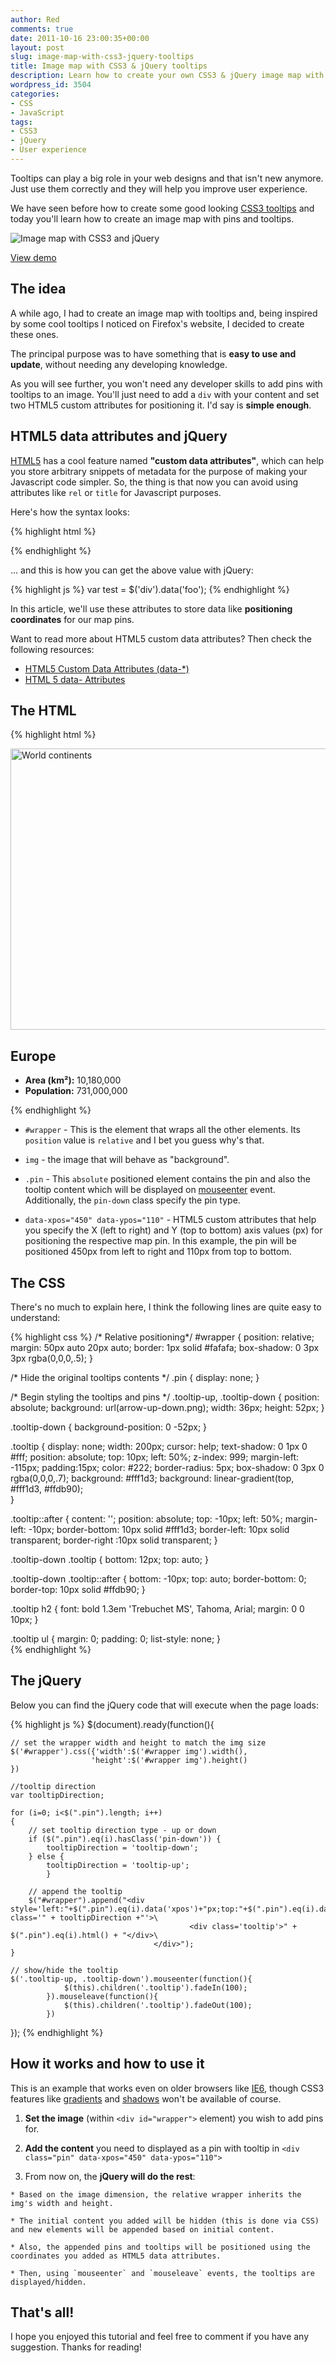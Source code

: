 ```yaml
---
author: Red
comments: true
date: 2011-10-16 23:00:35+00:00
layout: post
slug: image-map-with-css3-jquery-tooltips
title: Image map with CSS3 & jQuery tooltips
description: Learn how to create your own CSS3 & jQuery image map with pins and tooltips. Also, you can get a demo example with the result.
wordpress_id: 3504
categories:
- CSS
- JavaScript
tags:
- CSS3
- jQuery
- User experience
---
```


Tooltips can play a big role in your web designs and that isn't new anymore. Just use them correctly and they will help you improve user experience.

We have seen before how to create some good looking [CSS3 tooltips](/css3-tooltips) and today you'll learn how to create an image map with pins and tooltips.

![Image map with CSS3 and jQuery](http://www.red-team-design.com/dist/uploads/2011/10/image-map-with-css3-jquery-tooltips.jpg)

<!-- more -->

[View demo](/dist/uploads/2011/10/image-map-with-css3-jquery-tooltips-demo.html)

## The idea

A while ago, I had to create an image map with tooltips and, being inspired by some cool tooltips I noticed on Firefox's website, I decided to create these ones.

The principal purpose was to have something that is **easy to use and update**, without needing any developing knowledge. 

As you will see further, you won't need any developer skills to add pins with tooltips to an image. You'll just need to add a `div` with your content and set two HTML5 custom attributes for positioning it. I'd say is **simple enough**.

## HTML5 data attributes and jQuery

[HTML5](/create-a-stylish-html5-template-from-scratch) has a cool feature named **"custom data attributes"**, which can help you store arbitrary snippets of metadata for the purpose of making your Javascript code simpler. So, the thing is that now you can avoid using attributes like `rel` or `title` for Javascript purposes.

Here's how the syntax looks:
    
{% highlight html %}
<div data-foo="bar"></div>
{% endhighlight %}  

... and this is how you can get the above value with jQuery:

{% highlight js %}
var test = $('div').data('foo');
{% endhighlight %}

In this article, we'll use these attributes to store data like **positioning coordinates** for our map pins.

Want to read more about HTML5 custom data attributes? Then check the following resources:
	
  * [HTML5 Custom Data Attributes (data-*)](http://html5doctor.com/html5-custom-data-attributes)	
  * [HTML 5 data- Attributes](http://ejohn.org/blog/html-5-data-attributes)

## The HTML

{% highlight html %}
<div id="wrapper">
   <img width="920" height="450" src="world-map.jpg" alt="World continents">   
   <div class="pin pin-down" data-xpos="450" data-ypos="110">     
      <h2>Europe</h2>     
      <ul>
        <li><b>Area (km²):</b> 10,180,000</li>
        <li><b>Population:</b> 731,000,000 </li>
      </ul>
   </div>
</div>
{% endhighlight %}
	
  * `#wrapper` - This is the element that wraps all the other elements. Its `position` value is `relative` and I bet you guess why's that.
	
  * `img` - the image that will behave as "background".
	
  * `.pin` - This `absolute` positioned element contains the pin and also the tooltip content which will be displayed on [mouseenter](http://api.jquery.com/mouseenter/) event. Additionally, the `pin-down` class specify the pin type.
	
  * `data-xpos="450" data-ypos="110"` - HTML5 custom attributes that help you specify the X (left to right) and Y (top to bottom) axis values (px) for positioning the respective map pin. In this example, the pin will be positioned 450px from left to right and 110px from top to bottom.

## The CSS

There's no much to explain here, I think the following lines are quite easy to understand:

{% highlight css %}
/* Relative positioning*/
#wrapper {
    position: relative;
    margin: 50px auto 20px auto;
    border: 1px solid #fafafa;
    box-shadow: 0 3px 3px rgba(0,0,0,.5);
}

/* Hide the original tooltips contents */
.pin {
    display: none;
}

/* Begin styling the tooltips and pins */
.tooltip-up, .tooltip-down {
    position: absolute;
    background: url(arrow-up-down.png);
    width: 36px;
    height: 52px;
}

.tooltip-down {
    background-position: 0 -52px;
}

.tooltip {
    display: none;
    width: 200px;
    cursor: help;
    text-shadow: 0 1px 0 #fff;
    position: absolute;
    top: 10px;
    left: 50%;
    z-index: 999;
    margin-left: -115px;
    padding:15px;
    color: #222;
    border-radius: 5px;
    box-shadow: 0 3px 0 rgba(0,0,0,.7);
    background: #fff1d3;
    background: linear-gradient(top, #fff1d3, #ffdb90);         
}

.tooltip::after {
    content: '';
    position: absolute;
    top: -10px;
    left: 50%;
    margin-left: -10px;
    border-bottom: 10px solid #fff1d3;
    border-left: 10px solid transparent;
    border-right :10px solid transparent;
}

.tooltip-down .tooltip {
    bottom: 12px;
    top: auto;
}

.tooltip-down .tooltip::after {
    bottom: -10px;
    top: auto;
    border-bottom: 0;
    border-top: 10px solid #ffdb90;
}

.tooltip h2 {
    font: bold 1.3em 'Trebuchet MS', Tahoma, Arial;
    margin: 0 0 10px;
}

.tooltip ul {
    margin: 0;
    padding: 0;
    list-style: none;
}       
{% endhighlight %}

## The jQuery

Below you can find the jQuery code that will execute when the page loads:

{% highlight js %}
$(document).ready(function(){

    // set the wrapper width and height to match the img size
    $('#wrapper').css({'width':$('#wrapper img').width(),
                      'height':$('#wrapper img').height()
    })
    
    //tooltip direction
    var tooltipDirection;
                 
    for (i=0; i<$(".pin").length; i++)
    {               
        // set tooltip direction type - up or down             
        if ($(".pin").eq(i).hasClass('pin-down')) {
            tooltipDirection = 'tooltip-down';
        } else {
            tooltipDirection = 'tooltip-up';
            }
    
        // append the tooltip
        $("#wrapper").append("<div style='left:"+$(".pin").eq(i).data('xpos')+"px;top:"+$(".pin").eq(i).data('ypos')+"px' class='" + tooltipDirection +"'>\
                                            <div class='tooltip'>" + $(".pin").eq(i).html() + "</div>\
                                    </div>");
    }    
    
    // show/hide the tooltip
    $('.tooltip-up, .tooltip-down').mouseenter(function(){
                $(this).children('.tooltip').fadeIn(100);
            }).mouseleave(function(){
                $(this).children('.tooltip').fadeOut(100);
            })
});
{% endhighlight %}

## How it works and how to use it

This is an example that works even on older browsers like [IE6](/how-to-solve-common-ie-bugs), though CSS3 features like [gradients](/css-gradients-quick-tutorial) and [shadows](/how-to-create-slick-effects-with-css3-box-shadow) won't be available of course.
	
  1. **Set the image** (within `<div id="wrapper">` element) you wish to add pins for.
	
  2. **Add the content** you need to displayed as a pin with tooltip in `<div class="pin" data-xpos="450" data-ypos="110">`
	
  3. From now on, the **jQuery will do the rest**:
	
    * Based on the image dimension, the relative wrapper inherits the img's width and height.
	
    * The initial content you added will be hidden (this is done via CSS) and new elements will be appended based on initial content.
	
    * Also, the appended pins and tooltips will be positioned using the coordinates you added as HTML5 data attributes.
	
    * Then, using `mouseenter` and `mouseleave` events, the tooltips are displayed/hidden.

## That's all!

I hope you enjoyed this tutorial and feel free to comment if you have any suggestion. Thanks for reading!